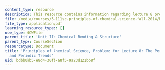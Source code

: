 ```yaml
---
content_type: resource
description: This resource contains information regarding lecture 8 problem.
file: /media/courses/5-111sc-principles-of-chemical-science-fall-2014/bdbb0bb5e8d430fba8f59a23d121bb8f_MIT5_111F14_Lec08Prob.pdf
file_type: application/pdf
learning_resource_types: []
ocw_type: OCWFile
parent_title: 'Unit II: Chemical Bonding & Structure'
parent_type: CourseSection
resourcetype: Document
title: 'Principles of Chemical Science, Problems for Lecture 8: The Periodic Table
  and Periodic Trends'
uid: bdbb0bb5-e8d4-30fb-a8f5-9a23d121bb8f
---
```

